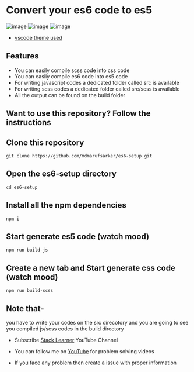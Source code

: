 # Convert your es6 code to es5

![image](https://user-images.githubusercontent.com/78826405/204333566-d25ed580-e64b-4d72-ae52-c9427d6d8c6a.png)
![image](https://user-images.githubusercontent.com/78826405/204334533-79f774d4-a491-4076-bb51-2889e086662b.png)
![image](https://user-images.githubusercontent.com/78826405/204334656-944b6ac1-03a9-4486-9a2f-afd6b8cc4e8d.png)


- [vscode theme used](https://marketplace.visualstudio.com/items?itemName=mdmarufsarker.maruf-sarker&ssr=false&fbclid=IwAR01NsP2IqaIxXW9foD1j6K1ghmUKW03Id98tRqkJmuZSpBbfxb4PmgqyTo#review-details)

## Features

- You can easily compile scss code into css code
- You can easily compile es6 code into es5 code
- For writing javascript codes a dedicated folder called src is available
- For writing scss codes a dedicated folder called src/scss is available
- All the output can be found on the build folder

## Want to use this repository? Follow the instructions

## Clone this repository

    git clone https://github.com/mdmarufsarker/es6-setup.git

## Open the es6-setup directory

    cd es6-setup

## Install all the npm dependencies

    npm i

## Start generate es5 code (watch mood)

    npm run build-js

## Create a new tab and Start generate css code (watch mood)

    npm run build-scss

## Note that-

you have to write your codes on the src direcotory and you are going to see you compiled js/scss codes in the build directory

- Subscribe [Stack Learner](https://www.youtube.com/c/StackLearner) YouTube Channel
- You can follow me on [YouTube](https://www.youtube.com/@mdmarufsarker) for problem solving videos

- If you face any problem then create a issue with proper information
